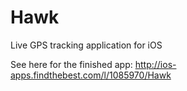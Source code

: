 Hawk
====

Live GPS tracking application for iOS

See here for the finished app: http://ios-apps.findthebest.com/l/1085970/Hawk 

